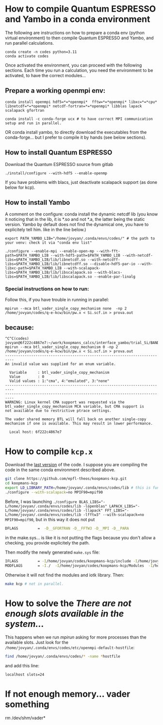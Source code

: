 # How to compile Quantum ESPRESSO and Yambo in a conda environment

The following are instructions on how to prepare a conda env (python virtual environment) to then compile Quantum ESPRESSO and Yambo, 
and run parallel calculations.

```shell
conda create -n codes python=3.11
conda activate codes
```

Once activated the environment, you can proceed with the following sections. 
Each time you run a calculation, you need the environment to be activated, to have the correct modules...


## Prepare a working openmpi env:

```shell
conda install openmpi hdf5=*=*openmpi*  fftw=*=*openmpi* libxc=*=*cpu* libnetcdf=*=*openmpi* netcdf-fortran=*=*openmpi* libblas lapack scalapack gfortran

conda install -c conda-forge ucx # to have correct MPI communication setup and run in parallel.
```

OR conda install yambo, to directly download the executables from the conda-forge... but I prefer to compile it by hands (see below sections).

## How to install Quantum ESPRESSO

Download the Quantum ESPRESSO source from gitlab

```shell
./install/configure --with-hdf5 --enable-openmp 
```

If you have problems with blacs, just deactivate scalapack support (as done below for kcp).

## How to install Yambo 

A comment on the configure: conda install the dynamic netcdf lib (you know it noticing that in the lib, it is *.so and not *.a, the latter being the static version. Yambo by default does not find the dynamical one, you have to explicitely tell him. like in the line below.)

```shell
export PATH_YAMBO_LIB="/home/jovyan/.conda/envs/codes/" # the path to your venv: check it via "conda env list"

./configure --enable-mpi --enable-open-mp --with-fft-path=$PATH_YAMBO_LIB --with-hdf5-path=$PATH_YAMBO_LIB --with-netcdf-libs=$PATH_YAMBO_LIB/lib/libnetcdf.so --with-netcdff-libs=$PATH_YAMBO_LIB/lib/libnetcdff.so --disable-hdf5-par-io --with-libxc-path=$PATH_YAMBO_LIB --with-scalapack-libs=$PATH_YAMBO_LIB/lib/libscalapack.so --with-blacs-libs=$PATH_YAMBO_LIB/lib/libscalapack.so --enable-par-linalg
```

### Special instructions on how to run:

Follow this, if you have trouble in running in parallel:

```shell
mpirun --mca btl_vader_single_copy_mechanism none  -np 2 /home/jovyan/codes/q-e-kcw/bin/pw.x < Si.scf.in > prova.out
```

## because:

```shell
^C^C(codes) jovyan@6f222c4867e7:~/work/koopmans_calcs/interface_yambo/trial_Si/BANDS/KI_uniq$ mpirun --mca btl_vader_single_copy_mechanism 0 -np 2 /home/jovyan/codes/q-e-kcw/bin/pw.x < Si.scf.in > prova.out
--------------------------------------------------------------------------
An invalid value was supplied for an enum variable.

  Variable     : btl_vader_single_copy_mechanism
  Value        : 0
  Valid values : 1:"cma", 4:"emulated", 3:"none"
--------------------------------------------------------------------------
--------------------------------------------------------------------------
WARNING: Linux kernel CMA support was requested via the
btl_vader_single_copy_mechanism MCA variable, but CMA support is
not available due to restrictive ptrace settings.

The vader shared memory BTL will fall back on another single-copy
mechanism if one is available. This may result in lower performance.

  Local host: 6f222c4867e7
```

# How to compile `kcp.x`

Download the [last version](https://github.com/epfl-theos/koopmans-kcp.git) of the code. 
I suppose you are compiling the code in the same conda environment described above. 

```bash
git clone https://github.com/epfl-theos/koopmans-kcp.git
cd koopmans-kcp
export LD_LIBRARY_PATH=/home/jovyan/.conda/envs/codes/lib # this is fundamental
./configure --with-scalapack=no MPIF90=mpif90
```

Before, I was launching `./configure BLAS_LIBS="-L/home/jovyan/.conda/envs/codes/lib -lopenblas" LAPACK_LIBS="-L/home/jovyan/.conda/envs/codes/lib -llapack" FFT_LIBS="-L/home/jovyan/.conda/envs/codes/lib -lfftw3" --with-scalapack=no MPIF90=mpif90`, but in this way it does not put 

```bash
DFLAGS         =  -D__GFORTRAN -D__FFTW3 -D__MPI -D__PARA
```

in the make.sys... is like it is not putting the flags because you don't allow a checking, you provide explicitely the path.

Then modify the newly generated `make.sys` file:

```bash
IFLAGS         = -I/home/jovyan/codes/koopmans-kcp/include -I/home/jovyan/codes/koopmans-kcp/iotk/include
MODFLAGS       = -I./  -I/home/jovyan/codes/koopmans-kcp/Modules  -I/home/jovyan/codes/koopmans-kcp/iotk/src
```

Otherwise it will not find the modules and iotk library.
Then:

```bash
make kcp # not in parallel.
```

# How to solve the *There are not enough slots available in the system...*

This happens when we run *mpirun* asking for more processes than the available slots. 
Just look for the `/home/jovyan/.conda/envs/codes/etc/openmpi-default-hostfile`:

```bash
find /home/jovyan/.conda/envs/codes/* -name *hostfile
```

and add this line:

```bash
localhost slots=24
```

# If not enough memory... vader something

rm /dev/shm/vader*